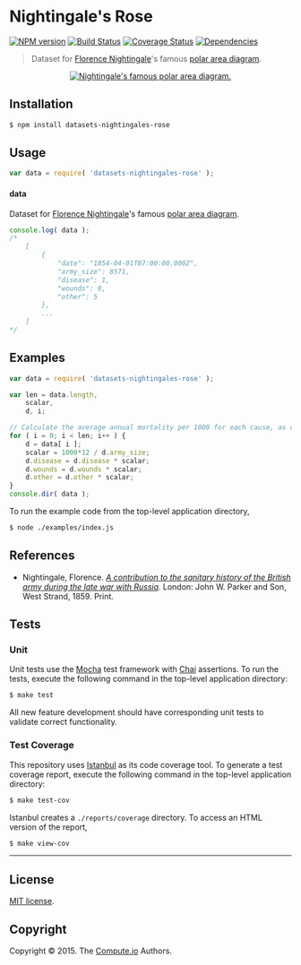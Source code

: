 Nightingale's Rose
===
[![NPM version][npm-image]][npm-url] [![Build Status][travis-image]][travis-url] [![Coverage Status][codecov-image]][codecov-url] [![Dependencies][dependencies-image]][dependencies-url]

> Dataset for [Florence Nightingale](https://en.wikipedia.org/wiki/Florence_Nightingale)'s famous [polar area diagram](https://en.wikipedia.org/wiki/Polar_area_diagram).

<div class="image" align="center">
	<a href="http://bl.ocks.org/kgryte/raw/5926740/"><img src="" alt="Nightingale's famous polar area diagram."></a>
	<br>
</div>

## Installation

``` bash
$ npm install datasets-nightingales-rose
```


## Usage

``` javascript
var data = require( 'datasets-nightingales-rose' );
```

#### data

Dataset for [Florence Nightingale](https://en.wikipedia.org/wiki/Florence_Nightingale)'s famous [polar area diagram](https://en.wikipedia.org/wiki/Polar_area_diagram).

``` javascript
console.log( data );
/*
	[
		{
			"date": "1854-04-01T07:00:00.000Z",
			"army_size": 8571,
			"disease": 1,
			"wounds": 0,
			"other": 5
		},
		...
	]
*/
```


## Examples

``` javascript
var data = require( 'datasets-nightingales-rose' );

var len = data.length,
	scalar,
	d, i;

// Calculate the average annual mortality per 1000 for each cause, as done by Nightingale. See http://understandinguncertainty.org/node/214.
for ( i = 0; i < len; i++ ) {
	d = data[ i ];
	scalar = 1000*12 / d.army_size;
	d.disease = d.disease * scalar;
	d.wounds = d.wounds * scalar;
	d.other = d.other * scalar;
}
console.dir( data );
```

To run the example code from the top-level application directory,

``` bash
$ node ./examples/index.js
```


## References

*	Nightingale, Florence. [*A contribution to the sanitary history of the British army during the late war with Russia*](http://ocp.hul.harvard.edu/dl/contagion/010164675). London: John W. Parker and Son, West Strand, 1859. Print. 


## Tests

### Unit

Unit tests use the [Mocha](http://mochajs.org/) test framework with [Chai](http://chaijs.com) assertions. To run the tests, execute the following command in the top-level application directory:

``` bash
$ make test
```

All new feature development should have corresponding unit tests to validate correct functionality.


### Test Coverage

This repository uses [Istanbul](https://github.com/gotwarlost/istanbul) as its code coverage tool. To generate a test coverage report, execute the following command in the top-level application directory:

``` bash
$ make test-cov
```

Istanbul creates a `./reports/coverage` directory. To access an HTML version of the report,

``` bash
$ make view-cov
```


---
## License

[MIT license](http://opensource.org/licenses/MIT).


## Copyright

Copyright &copy; 2015. The [Compute.io](https://github.com/compute-io) Authors.


[npm-image]: http://img.shields.io/npm/v/datasets-nightingales-rose.svg
[npm-url]: https://npmjs.org/package/datasets-nightingales-rose

[travis-image]: http://img.shields.io/travis/datasets-io/nightingales-rose/master.svg
[travis-url]: https://travis-ci.org/datasets-io/nightingales-rose

[codecov-image]: https://img.shields.io/codecov/c/github/datasets-io/nightingales-rose/master.svg
[codecov-url]: https://codecov.io/github/datasets-io/nightingales-rose?branch=master

[dependencies-image]: http://img.shields.io/david/datasets-io/nightingales-rose.svg
[dependencies-url]: https://david-dm.org/datasets-io/nightingales-rose

[dev-dependencies-image]: http://img.shields.io/david/dev/datasets-io/nightingales-rose.svg
[dev-dependencies-url]: https://david-dm.org/dev/datasets-io/nightingales-rose

[github-issues-image]: http://img.shields.io/github/issues/datasets-io/nightingales-rose.svg
[github-issues-url]: https://github.com/datasets-io/nightingales-rose/issues
